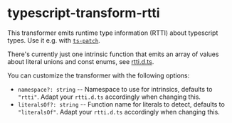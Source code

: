 # typescript-transform-rtti

This transformer emits runtime type information (RTTI) about typescript types.
Use it e.g. with [`ts-patch`](https://github.com/nonara/ts-patch).

There's currently just one intrinsic function that emits an array of values about literal unions and const enums, see [rtti.d.ts](./rtti.d.ts).

You can customize the transformer with the following options:

- `namespace?: string` -- Namespace to use for intrinsics, defaults to `"rtti"`. Adapt your `rtti.d.ts` accordingly when changing this.
- `literalsOf?: string` -- Function name for literals to detect, defaults to `"literalsOf"`. Adapt your `rtti.d.ts` accordingly when changing this.
